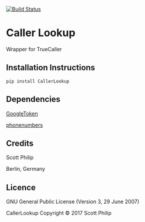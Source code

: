 [![Build Status](https://travis-ci.org/scottphilip/caller-lookup.svg?branch=0.1)](https://travis-ci.org/scottphilip/caller-lookup)

Caller Lookup
=============

Wrapper for TrueCaller

Installation Instructions
-------------------------

    pip install CallerLookup

Dependencies
------------

[GoogleToken](https://pypi.python.org/pypi/GoogleToken)

[phonenumbers](https://pypi.python.org/pypi/phonenumbers)

Credits
-------

Scott Philip

Berlin, Germany


Licence
-------
GNU General Public License (Version 3, 29 June 2007)

CallerLookup Copyright &copy; 2017 Scott Philip
